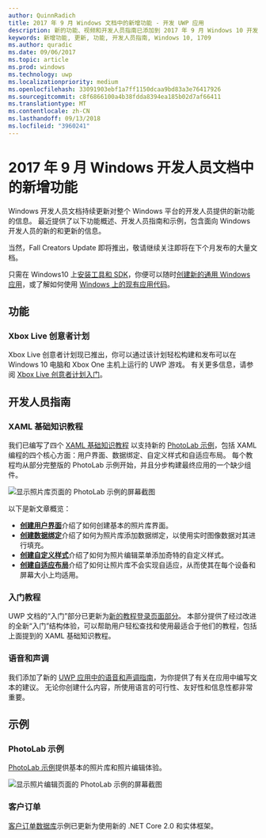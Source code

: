 ```yaml
---
author: QuinnRadich
title: 2017 年 9 月 Windows 文档中的新增功能 - 开发 UWP 应用
description: 新的功能、视频和开发人员指南已添加到 2017 年 9 月 Windows 10 开发人员文档
keywords: 新增功能, 更新, 功能, 开发人员指南, Windows 10, 1709
ms.author: quradic
ms.date: 09/06/2017
ms.topic: article
ms.prod: windows
ms.technology: uwp
ms.localizationpriority: medium
ms.openlocfilehash: 33091903ebf1a7ff1150dcaa9bd83a3e76417926
ms.sourcegitcommit: c8f6866100a4b38fdda8394ea185b02d7af66411
ms.translationtype: MT
ms.contentlocale: zh-CN
ms.lasthandoff: 09/13/2018
ms.locfileid: "3960241"
---
```

# <a name="whats-new-in-the-windows-developer-docs-in-september-2017"></a>2017 年 9 月 Windows 开发人员文档中的新增功能

Windows 开发人员文档持续更新对整个 Windows 平台的开发人员提供的新功能的信息。 最近提供了以下功能概述、开发人员指南和示例，包含面向 Windows 开发人员的新的和更新的信息。

当然，Fall Creators Update 即将推出，敬请继续关注即将在下个月发布的大量文档。

只需在 Windows10 上[安装工具和 SDK](http://go.microsoft.com/fwlink/?LinkId=821431)，你便可以随时[创建新的通用 Windows 应用](../get-started/your-first-app.md)，或了解如何使用 [Windows 上的现有应用代码](../porting/index.md)。

## <a name="features"></a>功能

### <a name="xbox-live-creators-program"></a>Xbox Live 创意者计划

Xbox Live 创意者计划现已推出，你可以通过该计划轻松构建和发布可以在 Windows 10 电脑和 Xbox One 主机上运行的 UWP 游戏。 有关更多信息，请参阅 [Xbox Live 创意者计划入门](../xbox-live/get-started-with-creators/get-started-with-xbox-live-creators.md)。

## <a name="developer-guidance"></a>开发人员指南

### <a name="xaml-basics-tutorials"></a>XAML 基础知识教程

我们已编写了四个 [XAML 基础知识教程](https://docs.microsoft.com/en-us/windows/uwp/get-started/xaml-basics-intro) 以支持新的 [PhotoLab 示例](https://github.com/Microsoft/Windows-appsample-photo-lab)，包括 XAML 编程的四个核心方面：用户界面、数据绑定、自定义样式和自适应布局。 每个教程均从部分完整版的 PhotoLab 示例开始，并且分步构建最终应用的一个缺少组件。 

![显示照片库页面的 PhotoLab 示例的屏幕截图](images/PhotoLab-gallery-page.png)  

以下是新文章概览：

+ [**创建用户界面**](https://docs.microsoft.com/en-us/windows/uwp/get-started/xaml-basics-ui)介绍了如何创建基本的照片库界面。
+ [**创建数据绑定**](https://docs.microsoft.com/en-us/windows/uwp/get-started/xaml-basics-data-binding)介绍了如何为照片库添加数据绑定，以使用实时图像数据对其进行填充。
+ [**创建自定义样式**](https://docs.microsoft.com/en-us/windows/uwp/get-started/xaml-basics-style)介绍了如何为照片编辑菜单添加奇特的自定义样式。
+ [**创建自适应布局**](https://docs.microsoft.com/en-us/windows/uwp/get-started/xaml-basics-adaptive-layout)介绍了如何让照片库不会实现自适应，从而使其在每个设备和屏幕大小上均适用。

### <a name="get-started-tutorials"></a>入门教程

UWP 文档的“入门”部分已更新为[新的教程登录页面部分](https://docs.microsoft.com/windows/uwp/get-started/create-uwp-apps)。 本部分提供了经过改进的全新“入门”结构体验，可以帮助用户轻松查找和使用最适合于他们的教程，包括上面提到的 XAML 基础知识教程。

### <a name="voice-and-tone"></a>语音和声调

我们添加了新的 [UWP 应用中的语音和声调指南](https://docs.microsoft.com/windows/uwp/in-app-help/voice-and-tone)，为你提供了有关在应用中编写文本的建议。 无论你创建什么内容，所使用语言的可行性、友好性和信息性都非常重要。

## <a name="samples"></a>示例

### <a name="photolab-sample"></a>PhotoLab 示例

[PhotoLab 示例](https://github.com/Microsoft/windows-appsample-photo-lab)提供基本的照片库和照片编辑体验。

![显示照片编辑页面的 PhotoLab 示例的屏幕截图](images/PhotoLab-editing-page.png)  

### <a name="customer-orders"></a>客户订单

[客户订单数据库](https://github.com/Microsoft/Windows-appsample-customers-orders-database)示例已更新为使用新的 .NET Core 2.0 和实体框架。